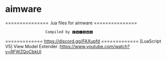 # aimware
=============== .lua files for aimware ===============

                      Compiled by 🅴🅽🅸🅶🅼🅰

============= https://discord.gg/FAXupfd =============
[LuaScript V5] View Model Extender :https://www.youtube.com/watch?v=RFWZQoCbkUI
